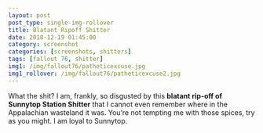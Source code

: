 ```yaml
---
layout: post
post_type: single-img-rollover
title: Blatant Ripoff Shitter
date: 2018-12-19 01:45:00
category: screenshot
categories: [screenshots, shitters]
tags: [fallout 76, shitter]
img1: /img/fallout76/patheticexcuse.jpg
img1_rollover: /img/fallout76/patheticexcuse2.jpg
---
```

What the shit? I am, frankly, so disgusted by this **blatant rip-off of Sunnytop Station Shitter** that I cannot even remember where in the Appalachian wasteland it was. You’re not tempting me with those spices, try as you might. I am loyal to Sunnytop. 
